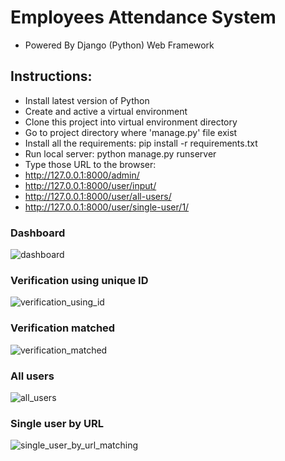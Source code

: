 # Employees Attendance System
* Powered By Django (Python) Web Framework

## Instructions:
* Install latest version of Python
* Create and active a virtual environment
* Clone this project into virtual environment directory
* Go to project directory where 'manage.py' file exist
* Install all the requirements: pip install -r requirements.txt
* Run local server: python manage.py runserver
* Type those URL to the browser: 
* http://127.0.0.1:8000/admin/
* http://127.0.0.1:8000/user/input/
* http://127.0.0.1:8000/user/all-users/
* http://127.0.0.1:8000/user/single-user/1/

### Dashboard
![dashboard](https://user-images.githubusercontent.com/23103980/53756769-2f631900-3ee4-11e9-8fb9-e042d85d23df.png)

### Verification using unique ID
![verification_using_id](https://user-images.githubusercontent.com/23103980/53756786-3e49cb80-3ee4-11e9-9755-11cfcfd7ba6c.png)

### Verification matched
![verification_matched](https://user-images.githubusercontent.com/23103980/53756797-473a9d00-3ee4-11e9-86b9-0cd0546823ba.png)

### All users
![all_users](https://user-images.githubusercontent.com/23103980/53756814-528dc880-3ee4-11e9-9b57-569377684abb.png)

### Single user by URL 
![single_user_by_url_matching](https://user-images.githubusercontent.com/23103980/53756827-5a4d6d00-3ee4-11e9-9bd9-291f4e1f5bef.PNG)
